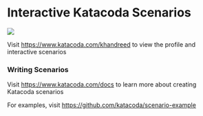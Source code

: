 # Interactive Katacoda Scenarios

[![](http://shields.katacoda.com/katacoda/khandreed/count.svg)](https://www.katacoda.com/khandreed "Get your profile on Katacoda.com")

Visit https://www.katacoda.com/khandreed to view the profile and interactive scenarios

### Writing Scenarios
Visit https://www.katacoda.com/docs to learn more about creating Katacoda scenarios

For examples, visit https://github.com/katacoda/scenario-example

